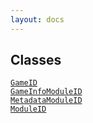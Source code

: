 ```yaml
---
layout: docs
---
```

## Classes

<a href="../object/GameID.html#GameID"
target="main"><code>GameID</code></a>  
<a href="../object/GameInfoModuleID.html#GameInfoModuleID"
target="main"><code>GameInfoModuleID</code></a>  
<a href="../object/MetadataModuleID.html#MetadataModuleID"
target="main"><code>MetadataModuleID</code></a>  
<a href="../object/ModuleID.html#ModuleID"
target="main"><code>ModuleID</code></a>  
